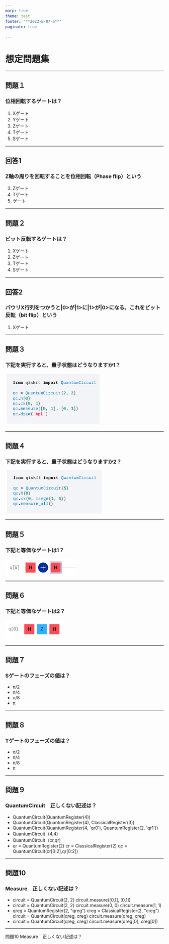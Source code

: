 ```yaml
---
marp: true
theme: test
footer: "**2023-B-07-a**"
paginate: true 

---
```

<!--
class: title
_backgroundColor: orange
-->

# 想定問題集

---
<!--
class: slides
-->

## 問題１

### 位相回転するゲートは？

1. Xゲート
2. Yゲート
3. Zゲート
4. Tゲート
5. Sゲート

---

## 回答1

### Z軸の周りを回転することを位相回転（Phase flip）という

3. Zゲート
4. Tゲート
5. ゲート

---

## 問題２

### ビット反転するゲートは？

1. Xゲート
2. Zゲート
3. Tゲート
4. Sゲート

---
## 回答2

### パウリX行列をつかうと|0>が|1>に|1>が|0>になる。これをビット反転（bit flip）という

1. Xゲート

---
## 問題３

### 下記を実行すると、量子状態はどうなりますか1？

![100%](./image/3.png)

---

## 問題４

### 下記を実行すると、量子状態はどうなりますか2？

![100%](./image/4.png)

---

## 問題５

### 下記と等価なゲートは1？

![100%](./image/5.png)

---

## 問題６

### 下記と等価なゲートは2？

![100%](./image/6.png)

---

## 問題７

### Sゲートのフェーズの値は？

- π/2
- π/4
- π/8
- π

---

## 問題８

### Tゲートのフェーズの値は？

- π/2
- π/4
- π/8
- π

---

## 問題９

### QuantumCircuit　正しくない記述は？

- QuantumCircuit(QuantumRegister(4))
- QuantumCircuit(QuantumRegister(4), ClassicalRegister(3))
- QuantumCircuit(QuantumRegister(4, 'qr0'), QuantumRegister(2, 'qr1'))
- QuantumCircuit（4,4)
- QuantumCircuit（cr,qr)
- qr = QuantumRegister(2)
  cr = ClassicalRegister(2)
  qc = QuantumCircuit(cr[0:2],qr[0:2])

---

## 問題10

### Measure　正しくない記述は？

- circuit = QuantumCircuit(2, 2)
  circuit.measure([0,1], [0,1])
- circuit = QuantumCircuit(2, 2)
  circuit.measure(0, 0)
  circuit.measure(1, 1)
- qreg = QuantumRegister(2, "qreg")
  creg = ClassicalRegister(2, "creg")
  circuit = QuantumCircuit(qreg, creg)
  circuit.measure(qreg, creg)
- circuit = QuantumCircuit(qreg, creg)
  circuit.measure(qreg[0], creg[0])

---
問題10 Measure　正しくない記述は？
